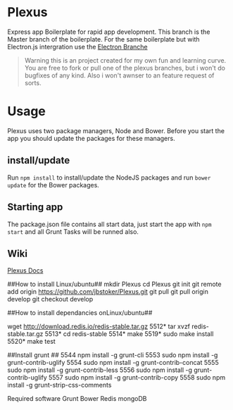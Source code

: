 # Plexus #
Express app Boilerplate for rapid app development. This branch is the Master branch of the boilerplate. For the same boilerplate but with Electron.js intergration use the [Electron Branche](https://github.com/jbstoker/Plexus/tree/master_electron "Electron Intergration")

> Warning this is an project created for my own fun and learning curve. You are free to fork or pull one of the plexus branches, but i won't do bugfixes of any kind. Also i won't awnser to an feature request of sorts.

# Usage #
Plexus uses two package managers, Node and Bower. Before you start the app you should update the packages for these managers.
## install/update ##
Run `npm install` to install/update the NodeJS packages and run `bower update` for the Bower packages.
## Starting app ##
The package.json file contains all start data, just start the app with `npm start` and all Grunt Tasks will be runned also.

## Wiki ##
[Plexus Docs](http://jbstoker.github.io/Plexus)

##How to install Linux/ubuntu##
   mkdir Plexus
   cd Plexus
   git init
   git remote add origin https://github.com/jbstoker/Plexus.git
   git pull
   git pull origin develop
   git checkout develop
  
##How to install dependancies onLinux/ubuntu##

wget http://download.redis.io/redis-stable.tar.gz
 5512* tar xvzf redis-stable.tar.gz
 5513* cd redis-stable
 5514* make
 5519* sudo make install
 5520* make test
 
 ##Install grunt ##
 5544  npm install -g grunt-cli
 5553  sudo npm install -g grunt-contrib-uglify
 5554  sudo npm install -g grunt-contrib-concat
 5555  sudo npm install -g grunt-contrib-less
 5556  sudo npm install -g grunt-contrib-uglify
 5557  sudo npm install -g grunt-contrib-copy
 5558  sudo npm install -g grunt-strip-css-comments
 
 Required software
 Grunt
 Bower
 Redis
 mongoDB


